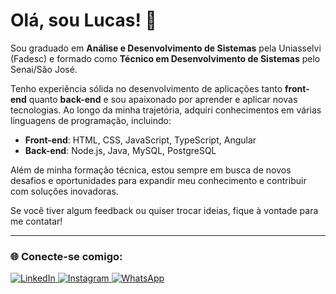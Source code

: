 # Olá, sou Lucas! 👋  

Sou graduado em **Análise e Desenvolvimento de Sistemas** pela Uniasselvi (Fadesc) e formado como **Técnico em Desenvolvimento de Sistemas** pelo Senai/São José.

Tenho experiência sólida no desenvolvimento de aplicações tanto **front-end** quanto **back-end** e sou apaixonado por aprender e aplicar novas tecnologias. Ao longo da minha trajetória, adquiri conhecimentos em várias linguagens de programação, incluindo:

- **Front-end**: HTML, CSS, JavaScript, TypeScript, Angular  
- **Back-end**: Node.js, Java, MySQL, PostgreSQL

Além de minha formação técnica, estou sempre em busca de novos desafios e oportunidades para expandir meu conhecimento e contribuir com soluções inovadoras.

Se você tiver algum feedback ou quiser trocar ideias, fique à vontade para me contatar!

---

### 🌐 Conecte-se comigo:

<a href="https://www.linkedin.com/in/lucasfurlani" target="_blank">
  <img src="https://img.shields.io/badge/LinkedIn-0077B5?style=for-the-badge&logo=linkedin&logoColor=white" alt="LinkedIn" />
</a>
<a href="https://www.instagram.com/lfurlani96" target="_blank">
  <img src="https://img.shields.io/badge/Instagram-E4405F?style=for-the-badge&logo=instagram&logoColor=white" alt="Instagram" />
</a>
<a href="https://wa.me/5548999735073" target="_blank">
  <img src="https://img.shields.io/badge/WhatsApp-25D366?style=for-the-badge&logo=whatsapp&logoColor=white" alt="WhatsApp" />
</a>

